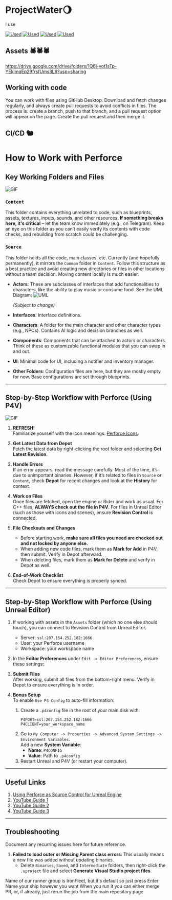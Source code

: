 # ProjectWater🌖
I use

[![Used](https://skillicons.dev/icons?i=unreal)](https://www.unrealengine.com/en-US)
[![Used](https://skillicons.dev/icons?i=cpp)](https://dev.epicgames.com/documentation/en-us/unreal-engine/unreal-engine-programming-and-scripting)
[![Used](https://skillicons.dev/icons?i=rider)](https://www.jetbrains.com/lp/rider-unreal/)
[![Used](https://skillicons.dev/icons?i=discord)](https://discord.gg/VctsYqtd)

## Assets 🕷️🕷️🕷️
https://drive.google.com/drive/folders/1Q6l-vot1sTp-YEkimqEp29frsfUms3L6?usp=sharing

## Working with code
You can work with files using GitHub Desktop. Download and fetch changes regularly, and always create pull requests to avoid conflicts in files. The process is: create a branch, push to that branch, and a pull request option will appear on the page. Create the pull request and then merge it.

## CI/CD 🐿️
# How to Work with Perforce

## Key Working Folders and Files

![GIF](https://media0.giphy.com/media/W8ndsoHqSCGBUzHb4a/giphy.gif?cid=7941fdc6fwc5973n3tte3j2p6l60a38n2ngzae8ly34xqko7&ep=v1_gifs_search&rid=giphy.gif&ct=g)

### `Content`
This folder contains everything unrelated to code, such as blueprints, assets, textures, inputs, sounds, and other resources. **If something breaks here, it's critical** – let the team know immediately (e.g., on Telegram). Keep an eye on this folder as you can’t easily verify its contents with code checks, and rebuilding from scratch could be challenging.

### `Source`
This folder holds all the code, main classes, etc. Currently (and hopefully permanently), it mirrors the `Common` folder in `Content`. Follow this structure as a best practice and avoid creating new directories or files in other locations without a team decision. Moving content locally is much easier.  

- **Actors**: These are subclasses of interfaces that add functionalities to characters, like the ability to play music or consume food. See the UML Diagram:
  ![UML](https://github.com/Peter-Ershow/ProjectWater/UML.png)

  *(Subject to change)*

- **Interfaces**: Interface definitions.

- **Characters**: A folder for the main character and other character types (e.g., NPCs). Contains AI logic and decision branches as well.

- **Components**: Components that can be attached to actors or characters. Think of these as customizable functional modules that you can swap in and out.

- **UI**: Minimal code for UI, including a notifier and inventory manager.

- **Other Folders**: Configuration files are here, but they are mostly empty for now. Base configurations are set through blueprints.

---

## Step-by-Step Workflow with Perforce (Using P4V)

![GIF](https://media3.giphy.com/media/b6iVj3IM54Abm/giphy.gif?cid=7941fdc6xn9wek6k7644itnid0tu4lbvc3bkk74p3hh2rufa&ep=v1_gifs_search&rid=giphy.gif&ct=g)

1. **REFRESH!**  
   Familiarize yourself with the icon meanings: [Perforce Icons](https://www.perforce.com/manuals/p4v/Content/P4V/using.icons.html).

2. **Get Latest Data from Depot**  
   Fetch the latest data by right-clicking the root folder and selecting **Get Latest Revision**.
3. **Handle Errors**  
   If an error appears, read the message carefully. Most of the time, it’s due to unimportant binaries. However, if it’s related to files in `Source` or `Content`, check **Depot** for recent changes and look at the **History** for context.

4. **Work on Files**  
   Once files are fetched, open the engine or Rider and work as usual. For C++ files, **ALWAYS check out the file in P4V**. For files in Unreal Editor (such as those with icons and scenes), ensure **Revision Control** is connected.

5. **File Checkouts and Changes**  
   - Before starting work, **make sure all files you need are checked out and not locked by anyone else.**
   - When adding new code files, mark them as **Mark for Add** in P4V, then submit. Verify in Depot afterward.
   - When deleting files, mark them as **Mark for Delete** and verify in Depot as well.

6. **End-of-Work Checklist**  
   Check Depot to ensure everything is properly synced.

---

## Step-by-Step Workflow with Perforce (Using Unreal Editor)

1. If working with assets in the `Assets` folder (which no one else should touch), you can connect to Revision Control from Unreal Editor.  
   - Server: `ssl:207.154.252.182:1666`
   - User: your Perforce username
   - Workspace: your workspace name

2. In the **Editor Preferences** under `Edit -> Editor Preferences`, ensure these settings:

3. **Submit Files**  
   After working, submit all files from the bottom-right menu. Verify in Depot to ensure everything is in order.

4. **Bonus Setup**  
   To enable `Use P4 Config` to auto-fill information:
   1. Create a `.p4config` file in the root of your main disk with:
      ```
      P4PORT=ssl:207.154.252.182:1666
      P4CLIENT=your_workspace_name
      ```
   2. Go to `My Computer -> Properties -> Advanced System Settings -> Environment Variables`.  
      Add a new **System Variable**:  
      - **Name**: `P4CONFIG`  
      - **Value**: Path to `.p4config`
   3. Restart Unreal and P4V (or restart your computer).

---

## Useful Links

1. [Using Perforce as Source Control for Unreal Engine](https://dev.epicgames.com/documentation/en-us/unreal-engine/using-perforce-as-source-control-for-unreal-engine)
2. [YouTube Guide 1](https://www.youtube.com/watch?v=7PRo8gK6SNM)
3. [YouTube Guide 2](https://www.youtube.com/watch?v=0HlLccLl9oI)
4. [YouTube Guide 3](https://www.youtube.com/watch?v=YKMDdtX-8gM)

---

## Troubleshooting

Document any recurring issues here for future reference.

1. **Failed to load outer or Missing Parent class errors**: This usually means a new file was added without updating binaries.  
   - Delete `Binaries`, `Saved`, and `Intermediate` folders, then right-click the `.uproject` file and select **Generate Visual Studio project files**.


Name of our runner group is IronFleet, but it's default so just press Enter
Name your ship however you want
When you run it you can either merge PR, or, if already, just rerun the job from the main repository page
